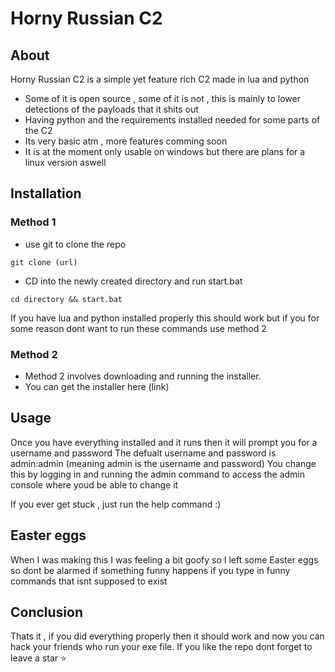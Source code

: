# Horny Russian C2## AboutHorny Russian C2 is a simple yet feature rich C2 made in lua and python- Some of it is open source , some of it is not , this is mainly to lower detections of the payloads that it shits out- Having python and the requirements installed needed for some parts of the C2- Its very basic atm , more features comming soon- It is at the moment only usable on windows but there are plans for a linux version aswell## Installation### Method 1- use git to clone the repo``` git clone (url) ```- CD into the newly created directory and run start.bat``` cd directory && start.bat ```If you have lua and python installed properly this should work butif you for some reason dont want to run these commands use method 2 ### Method 2- Method 2 involves downloading and running the installer.- You can get the installer here (link)## Usage Once you have everything installed and it runs then it will prompt you for a username and passwordThe defualt username and password is admin:admin (meaning admin is the username and password)You change this by logging in and running the admin command to access the admin consolewhere youd be able to change itIf you ever get stuck , just run the help command :)## Easter eggsWhen I was making this I was feeling a bit goofy so I left some Easter eggs so dont be alarmed if something funny happensif you type in funny commands that isnt supposed to exist## Conclusion Thats it , if you did everything properly then it should work and now you can hack your friends who run your exe file.If you like the repo dont forget to leave a star :star:
